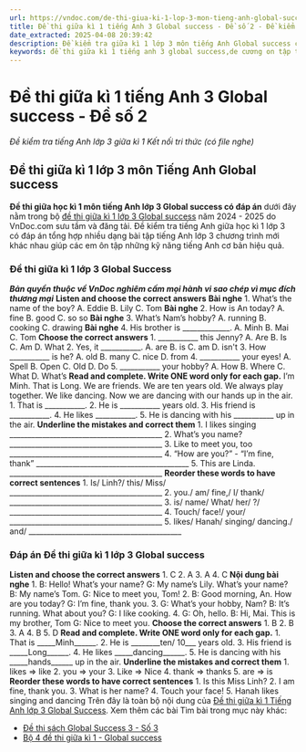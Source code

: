 ```yaml
---
url: https://vndoc.com/de-thi-giua-ki-1-lop-3-mon-tieng-anh-global-success-306621
title: Đề thi giữa kì 1 tiếng Anh 3 Global success - Đề số 2 - Đề kiểm tra tiếng Anh lớp 3 giữa kì 1 Kết nối tri thức (có file nghe) - VnDoc.com
date_extracted: 2025-04-08 20:39:42
description: Đề kiểm tra giữa kì 1 lớp 3 môn tiếng Anh Global success có đáp án được biên tập bám sát chương trình SGK tiếng Anh lớp 3 Unit 1 - 5 giúp các em ôn tập Từ vựng - Ngữ pháp tiếng Anh trọng tâm lớp 3 hiệu quả.
keywords: đề thi giữa kì 1 tiếng anh 3 global success,de cương on tập tiếng anh lớp 3 giữa kì 1 global success,đề thi giữa kì tiếng anh 3 global success,đề kiểm tra giữa kì 1 tiếng anh 3 global success,đề thi giữa kì 1 tiếng anh lớp 3 global success,đề thi giữa kì tiếng anh lớp 3 global success,đề kiểm tra giữa kì tiếng anh 3 global success,kiểm tra giữa kì 1 tiếng anh 3 global success,đề thi giữa kì 1 lớp 3 global success,kiểm tra tiếng anh lớp 3 giữa kì 1,đề thi giữa kì 1 tiếng anh lớp 3
---
```


# Đề thi giữa kì 1 tiếng Anh 3 Global success - Đề số 2
 _Đề kiểm tra tiếng Anh lớp 3 giữa kì 1 Kết nối tri thức \(có file nghe\)_
## **Đề thi giữa kì 1 lớp 3 môn Tiếng Anh Global success**
**Đề thi giữa học kì 1 môn tiếng Anh lớp 3 Global success có đáp án** dưới đây nằm trong bộ [đề thi giữa kì 1 lớp 3 Global success](<https://vndoc.com/de-thi-hoc-giua-ki-1-lop-3-tieng-anh-global-success>) năm 2024 - 2025 do VnDoc.com sưu tầm và đăng tải. Đề kiểm tra tiếng Anh giữa học kì 1 lớp 3 có đáp án tổng hợp nhiều dạng bài tập tiếng Anh lớp 3 chương trình mới khác nhau giúp các em ôn tập những kỹ năng tiếng Anh cơ bản hiệu quả.
### **Đề thi giữa kì 1 lớp 3 Global Success**
 _**Bản quyền thuộc về VnDoc nghiêm cấm mọi hành vi sao chép vì mục đích thương mại**_
**Listen and choose the correct answers**
**Bài nghe**
1\. What’s the name of the boy?
A. Eddie
B. Lily
C. Tom
**Bài nghe**
2\. How is An today?
A. fine
B. good
C. so so
**Bài nghe**
3\. What’s Nam’s hobby?
A. running
B. cooking
C. drawing
**Bài nghe**
4\. His brother is \_\_\_\_\_\_\_\_\_\_\_\_\_.
A. Minh
B. Mai
C. Tom
**Choose the correct answers**
1\. \_\_\_\_\_\_\_\_\_\_\_ this Jenny?
A. Are
B. Is
C. Am
D. What
2\. Yes, it \_\_\_\_\_\_\_\_\_\_\_.
A. are
B. is
C. am
D. isn't
3\. How \_\_\_\_\_\_\_\_\_\_\_ is he?
A. old
B. many
C. nice
D. from
4\. \_\_\_\_\_\_\_\_\_\_\_ your eyes\!
A. Spell
B. Open
C. Old
D. Do
5\. \_\_\_\_\_\_\_\_\_\_\_ your hobby?
A. How
B. Where
C. What
D. What’s
**Read and complete. Write ONE word only for each gap.**
I’m Minh. That is Long. We are friends. We are ten years old. We always play together. We like dancing. Now we are dancing with our hands up in the air.
1\. That is \_\_\_\_\_\_\_\_\_\_\_.
2\. He is \_\_\_\_\_\_\_\_\_\_\_ years old.
3\. His friend is \_\_\_\_\_\_\_\_\_\_\_.
4\. He likes \_\_\_\_\_\_\_\_\_\_\_.
5\. He is dancing with his \_\_\_\_\_\_\_\_\_\_\_ up in the air.
**Underline the mistakes and correct them**
1\. I likes singing
\_\_\_\_\_\_\_\_\_\_\_\_\_\_\_\_\_\_\_\_\_\_\_\_\_\_\_\_\_\_\_\_\_\_\_\_\_\_\_\_\_\_
2\. What’s you name?
\_\_\_\_\_\_\_\_\_\_\_\_\_\_\_\_\_\_\_\_\_\_\_\_\_\_\_\_\_\_\_\_\_\_\_\_\_\_\_\_\_\_
3\. Like to meet you, too
\_\_\_\_\_\_\_\_\_\_\_\_\_\_\_\_\_\_\_\_\_\_\_\_\_\_\_\_\_\_\_\_\_\_\_\_\_\_\_\_\_\_
4\. “How are you?” - “I’m fine, thank”
\_\_\_\_\_\_\_\_\_\_\_\_\_\_\_\_\_\_\_\_\_\_\_\_\_\_\_\_\_\_\_\_\_\_\_\_\_\_\_\_\_\_
5\. This are Linda.
\_\_\_\_\_\_\_\_\_\_\_\_\_\_\_\_\_\_\_\_\_\_\_\_\_\_\_\_\_\_\_\_\_\_\_\_\_\_\_\_\_\_
**Reorder these words to have correct sentences**
1\. Is/ Linh?/ this/ Miss/
\_\_\_\_\_\_\_\_\_\_\_\_\_\_\_\_\_\_\_\_\_\_\_\_\_\_\_\_\_\_\_\_\_\_\_\_\_\_\_\_\_\_
2\. you./ am/ fine,/ I/ thank/
\_\_\_\_\_\_\_\_\_\_\_\_\_\_\_\_\_\_\_\_\_\_\_\_\_\_\_\_\_\_\_\_\_\_\_\_\_\_\_\_\_\_
3\. is/ name/ What/ her/ ?/
\_\_\_\_\_\_\_\_\_\_\_\_\_\_\_\_\_\_\_\_\_\_\_\_\_\_\_\_\_\_\_\_\_\_\_\_\_\_\_\_\_\_
4\. Touch/ face\!/ your/
\_\_\_\_\_\_\_\_\_\_\_\_\_\_\_\_\_\_\_\_\_\_\_\_\_\_\_\_\_\_\_\_\_\_\_\_\_\_\_\_\_\_
5\. likes/ Hanah/ singing/ dancing./ and/
\_\_\_\_\_\_\_\_\_\_\_\_\_\_\_\_\_\_\_\_\_\_\_\_\_\_\_\_\_\_\_\_\_\_\_\_\_\_\_\_\_\_
### Đáp án Đề thi giữa kì 1 lớp 3 Global success
**Listen and choose the correct answers**
1\. C 2. A 3. A 4. C
**Nội dung bài nghe**
1\. B: Hello\! What’s your name?
G: My name’s Lily. What’s your name?
B: My name’s Tom. G: Nice to meet you, Tom\!
2\. B: Good morning, An. How are you today?
G: I’m fine, thank you.
3\. G: What’s your hobby, Nam?
B: It’s running. What about you?
G: I like cooking. 4. G: Oh, hello.
B: Hi, Mai. This is my brother, Tom
G: Nice to meet you.
**Choose the correct answers**
1\. B 2. B 3. A 4. B 5. D
**Read and complete. Write ONE word only for each gap.**
1\. That is \_\_\_\_\_Minh\_\_\_\_\_\_.
2\. He is \_\_\_\_\_\_\_\_ten/ 10\_\_\_ years old.
3\. His friend is \_\_\_\_\_Long\_\_\_\_\_\_.
4\. He likes \_\_\_\_\_dancing\_\_\_\_\_\_.
5\. He is dancing with his \_\_\_\_\_hands\_\_\_\_\_\_ up in the air.
**Underline the mistakes and correct them**
1\. likes => like
2\. you => your
3\. Like => Nice
4\. thank => thanks
5\. are => is
**Reorder these words to have correct sentences**
1\. Is this Miss Linh?
2\. I am fine, thank you.
3\. What is her name?
4\. Touch your face\!
5\. Hanah likes singing and dancing
Trên đây là toàn bộ nội dung của [Đề thi giữa kì 1 Tiếng Anh lớp 3 Global Success](<https://vndoc.com/de-thi-giua-ki-1-lop-3-mon-tieng-anh-global-success-306621>).
Xem thêm các bài Tìm bài trong mục này khác:
  * [Đề thi sách Global Success 3 - Số 3](</de-thi-giua-ki-1-tieng-anh-3-global-success-303520>)
  * [Bộ 4 đề thi giữa kì 1 - Global success](</bo-de-thi-tieng-anh-giua-hoc-ki-1-lop-3-sach-global-success-307666>)

